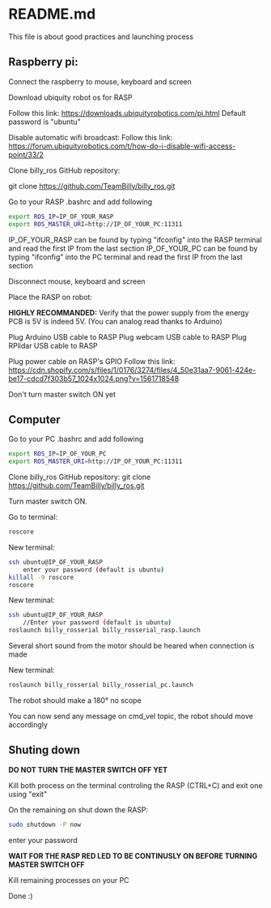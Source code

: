 # README.md

This file is about good practices and launching process

## Raspberry pi:

Connect the raspberry to mouse, keyboard and screen

Download ubiquity robot os for RASP

Follow this link: https://downloads.ubiquityrobotics.com/pi.html
Default password is "ubuntu"

Disable automatic wifi broadcast:
Follow this link: https://forum.ubiquityrobotics.com/t/how-do-i-disable-wifi-access-point/33/2

Clone billy_ros GitHub repository:

git clone https://github.com/TeamBilly/billy_ros.git

Go to your RASP .bashrc and add following
```bash
export ROS_IP=IP_OF_YOUR_RASP
export ROS_MASTER_URI=http://IP_OF_YOUR_PC:11311
```
IP_OF_YOUR_RASP can be found by typing "ifconfig" into the RASP terminal and read the first IP from the last section
IP_OF_YOUR_PC can be found by typing "ifconfig" into the PC terminal and read the first IP from the last section

Disconnect mouse, keyboard and screen

Place the RASP on robot:
	
**HIGHLY RECOMMANDED:**
Verify that the power supply from the energy PCB is 5V is indeed 5V.
(You can analog read thanks to Arduino)

Plug Arduino USB cable to RASP
Plug webcam USB cable to RASP
Plug RPlidar USB cable to RASP

Plug power cable on RASP's GPIO
Follow this link: https://cdn.shopify.com/s/files/1/0176/3274/files/4_50e31aa7-9061-424e-be17-cdcd7f303b57_1024x1024.png?v=1561718548

Don't turn master switch ON yet


## Computer
Go to your PC .bashrc and add following
```bash
export ROS_IP=IP_OF_YOUR_PC
export ROS_MASTER_URI=http://IP_OF_YOUR_PC:11311
```

Clone billy_ros GitHub repository:
git clone https://github.com/TeamBilly/billy_ros.git

Turn master switch ON.

Go to terminal:
```bash
roscore
```

New terminal:
```bash
ssh ubuntu@IP_OF_YOUR_RASP
	enter your password (default is ubuntu)
killall -9 roscore
roscore
```

New terminal:
```bash
ssh ubuntu@IP_OF_YOUR_RASP
	//Enter your password (default is ubuntu)
roslaunch billy_rosserial billy_rosserial_rasp.launch
```
Several short sound from the motor should be heared when connection is made

New terminal:
```bash
roslaunch billy_rosserial billy_rosserial_pc.launch
```
The robot should make a 180° no scope

You can now send any message on cmd_vel topic, the robot should move accordingly


## Shuting down

**DO NOT TURN THE MASTER SWITCH OFF YET**

Kill both process on the terminal controling the RASP (CTRL+C) and exit one using "exit"

On the remaining on shut down the RASP:
```bash
sudo shutdown -P now
```
enter your password

**WAIT FOR THE RASP RED LED TO BE CONTINUSLY ON BEFORE TURNING MASTER SWITCH OFF**

Kill remaining processes on your PC

Done :)
